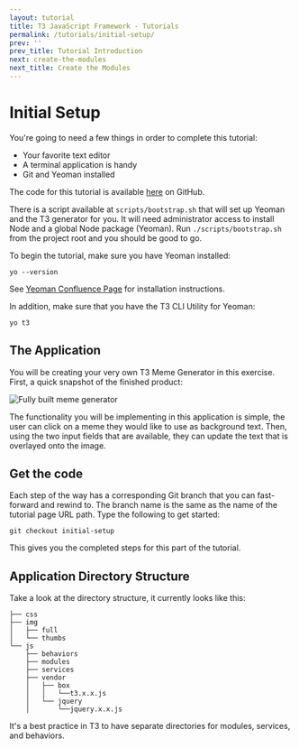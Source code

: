 ```yaml
---
layout: tutorial
title: T3 JavaScript Framework - Tutorials
permalink: /tutorials/initial-setup/
prev: ''
prev_title: Tutorial Introduction
next: create-the-modules
next_title: Create the Modules
---
```


# Initial Setup

You're going to need a few things in order to complete this tutorial:

- Your favorite text editor
- A terminal application is handy
- Git and Yeoman installed

The code for this tutorial is available [here](https://gitenterprise.inside-box.net/Box/t3-tutorial) on GitHub.

There is a script available at `scripts/bootstrap.sh` that will set up Yeoman and the T3 generator for you. It will need administrator access to install Node and a global Node package (Yeoman). Run `./scripts/bootstrap.sh` from the project root and you should be good to go.

To begin the tutorial, make sure you have Yeoman installed:

```
yo --version
```

See [Yeoman Confluence Page](https://confluence.inside-box.net/display/ETO/Yeoman+Node.js+Generator) for installation instructions.

In addition, make sure that you have the T3 CLI Utility for Yeoman:

```
yo t3
```

## The Application

You will be creating your very own T3 Meme Generator in this exercise. First, a quick snapshot of the finished product:

![Fully built meme generator](http://f.cl.ly/items/161B1L0C2k171Y3B2s3o/Screen%20Shot%202014-02-27%20at%203.26.32%20PM.png)

The functionality you will be implementing in this application is simple, the user can click on a meme they would like to use as background text. Then, using the two input fields that are available, they can update the text that is overlayed onto the image.

## Get the code

Each step of the way has a corresponding Git branch that you can fast-forward and rewind to. The branch name is the same as the name of the tutorial page URL path. Type the following to get started:

```
git checkout initial-setup
```

This gives you the completed steps for this part of the tutorial.

## Application Directory Structure

Take a look at the directory structure, it currently looks like this:

```
├── css
├── img
│   ├── full
│   └── thumbs
└── js
    ├── behaviors
    ├── modules
    ├── services
    ├── vendor
    │   ├── box
    │   │   └──t3.x.x.js
    │   └── jquery
    │       └──jquery.x.x.js
```

It's a best practice in T3 to have separate directories for modules, services, and behaviors.
